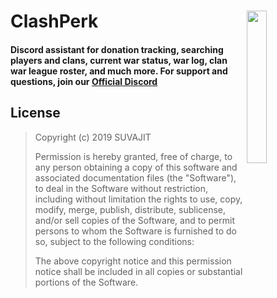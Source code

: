 # ClashPerk <img src="https://i.imgur.com/3Wn8fek.png" width="25%" align="right"></a>

#### Discord assistant for donation tracking, searching players and clans, current war status, war log, clan war league roster, and much more. For support and questions, join our [Official Discord](https://discord.gg/ppuppun)

## License

> Copyright (c) 2019 SUVAJIT
>
> Permission is hereby granted, free of charge, to any person obtaining a copy
> of this software and associated documentation files (the "Software"), to deal
> in the Software without restriction, including without limitation the rights
> to use, copy, modify, merge, publish, distribute, sublicense, and/or sell
> copies of the Software, and to permit persons to whom the Software is
> furnished to do so, subject to the following conditions:
>
> The above copyright notice and this permission notice shall be included in all
> copies or substantial portions of the Software.
